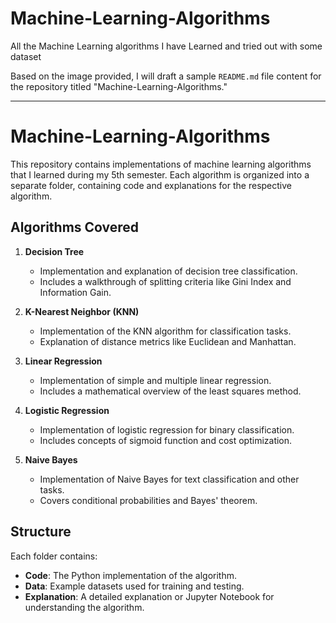 # Machine-Learning-Algorithms
All the Machine Learning algorithms I have Learned and tried out with some dataset


Based on the image provided, I will draft a sample `README.md` file content for the repository titled "Machine-Learning-Algorithms."

---

# Machine-Learning-Algorithms

This repository contains implementations of machine learning algorithms that I learned during my 5th semester. Each algorithm is organized into a separate folder, containing code and explanations for the respective algorithm.

## Algorithms Covered

1. **Decision Tree**
   - Implementation and explanation of decision tree classification.
   - Includes a walkthrough of splitting criteria like Gini Index and Information Gain.

2. **K-Nearest Neighbor (KNN)**
   - Implementation of the KNN algorithm for classification tasks.
   - Explanation of distance metrics like Euclidean and Manhattan.

3. **Linear Regression**
   - Implementation of simple and multiple linear regression.
   - Includes a mathematical overview of the least squares method.

4. **Logistic Regression**
   - Implementation of logistic regression for binary classification.
   - Includes concepts of sigmoid function and cost optimization.

5. **Naive Bayes**
   - Implementation of Naive Bayes for text classification and other tasks.
   - Covers conditional probabilities and Bayes' theorem.

## Structure

Each folder contains:
- **Code**: The Python implementation of the algorithm.
- **Data**: Example datasets used for training and testing.
- **Explanation**: A detailed explanation or Jupyter Notebook for understanding the algorithm.


